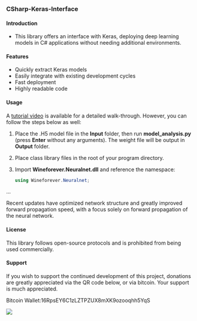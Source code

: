 
### CSharp-Keras-Interface

#### Introduction

- This library offers an interface with Keras, deploying deep learning models in C# applications without needing additional environments.

#### Features

- Quickly extract Keras models
- Easily integrate with existing development cycles
- Fast deployment
- Highly readable code

#### Usage

A [tutorial video](https://www.bilibili.com/video/av93374622) is available for a detailed walk-through. However, you can follow the steps below as well:

1. Place the .H5 model file in the **Input** folder, then run **model_analysis.py** (press **Enter** without any arguments). The weight file will be output in **Output** folder.

2. Place class library files in the root of your program directory.

3. Import **Wineforever.Neuralnet.dll** and reference the namespace:

   ```c#
   using Wineforever.Neuralnet;
   ```


...

Recent updates have optimized network structure and greatly improved forward propagation speed, with a focus solely on forward propagation of the neural network.

#### License

This library follows open-source protocols and is prohibited from being used commercially.

#### Support

If you wish to support the continued development of this project, donations are greatly appreciated via the QR code below, or via bitcoin. Your support is much appreciated.

Bitcoin Wallet:16RpsEY6C1zLZTPZUX8mXK9ozooqhh5YqS

![](http://106.15.93.194/donate/donate.png)